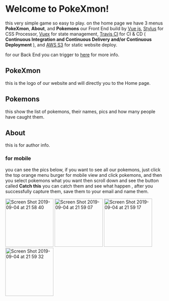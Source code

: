 # Welcome to PokeXmon!

this very simple game so easy to play. on the home page we have 3 menus **PokeXmon**,  **About**, and **Pokemons**
our Front End build by [Vue js](https://vuejs.org/), [Stylus](http://stylus-lang.com/) for CSS Processor, [Vuex](https://vuex.vuejs.org/) for state management, [Travis CI](https://travis-ci.org/) for CI & CD ( __Continuous Integration and Continuous Delivery and/or Continuous Deployment__ ), and [AWS S3](https://aws.amazon.com) for static website deploy.

for our Back End you can trigger to [here](https://github.com/harmnot/pokemon) for more info.

## PokeXmon

this is the logo of our website and will directly you to the Home page.

## Pokemons

this show the list of pokemons, their names, pics and how many people have caught them.

## About

this is for author info.

### for mobile 

you can see the pics below, if you want to see all our pokemons, just click the top orange menu burger for mobile view and click pokemons, and then you select pokemons what you want then scroll down and see the button called **Catch this** you can catch them and see what happen , after you successfully capture them, save them to your email and name them.


<img width="151" alt="Screen Shot 2019-09-04 at 21 58 40" src="https://user-images.githubusercontent.com/54632215/64267125-06d5dd80-cf60-11e9-9852-44d114e3b06c.png">

<img width="151" alt="Screen Shot 2019-09-04 at 21 59 07" src="https://user-images.githubusercontent.com/54632215/64267164-16edbd00-cf60-11e9-8fbc-eca49a65d3a4.png">

<img width="151" alt="Screen Shot 2019-09-04 at 21 59 17" src="https://user-images.githubusercontent.com/54632215/64267167-181eea00-cf60-11e9-8239-debfec92f16d.png">

<img width="151" alt="Screen Shot 2019-09-04 at 21 59 32" src="https://user-images.githubusercontent.com/54632215/64267171-19e8ad80-cf60-11e9-88f6-7079510e8c47.png">
